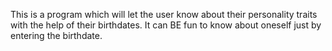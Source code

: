 This is a program which will let the user know about their personality traits with the help of their birthdates. It can BE fun to know about oneself just by entering the birthdate.
